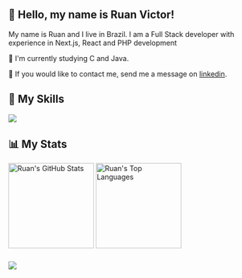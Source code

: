 ## 👋 Hello, my name is Ruan Victor!

My name is Ruan and I live in Brazil. I am a Full Stack developer with experience in Next.js, React and PHP development

🔭 I'm currently studying C and Java.

💬 If you would like to contact me, send me a message on [linkedin](https://www.linkedin.com/in/ruanv123/).

###

## 🚀 My Skills

<p align="left">
  <a href="https://skillicons.dev">
    <img src="https://skillicons.dev/icons?i=go,c,js,ts,nextjs,react,nestjs,elysia,express,nodejs,html,css,postgres,prisma,tailwind,docker,bun,jest,rabbitmq,vite,vitest,vue,supabase" />
  </a>
</p>

###


<h2 align="left">📊 My Stats</h2>

<div align="left">
  <img height="170em" src="https://github-readme-stats.vercel.app/api?username=Ruanv123&show_icons=true&theme=react" alt="Ruan's GitHub Stats">
  <img height="170em" src="https://github-readme-stats.vercel.app/api/top-langs/?username=Ruanv123&layout=compact&theme=react" alt="Ruan's Top Languages">
</div>

###


<div align="left">
  <img src="https://github-profile-trophy.vercel.app/?username=isaac545454&row=1&column=6&theme=react&margin-w=15&margin-h=15"/>
</div>
  

<!-- <div align="left">
  <img src="https://github-readme-activity-graph.vercel.app/graph?username=Ruanv123&radius=16&theme=react&area=true&order=5" height="300" alt="activity-graph graph"  />
</div> -->


